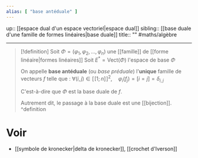 ```yaml
---
alias: [ "base antéduale" ]
---
```

up:: [[espace dual d'un espace vectoriel|espace dual]]
sibling:: [[base duale d'une famille de formes linéaires|base duale]]
title:: ""
#maths/algèbre 

---

> [!definition] 
> Soit $\Phi = (\varphi_1, \varphi_2, \dots, \varphi _{n})$ une [[famille]] de [[forme linéaire|formes linéaires]]
> Soit $E^{*} = \text{Vect}(\Phi)$ l'espace de base $\Phi$
> 
> On appelle **base antéduale** (ou _base préduale_) l'**unique** famille de vecteurs $f$ telle que :
> $\forall (i, j) \in [\![1; n]\!]^{2}, \quad \varphi _{i}(f_{j}) = [i = j] = \delta _{i,j}$
> 
> C'est-à-dire que $\Phi$ est la base duale de $f$.
> 
> Autrement dit, le passage à la base duale est une [[bijection]].
 ^definition


# Voir
 - [[symbole de kronecker|delta de kronecker]], [[crochet d'Iverson]]
